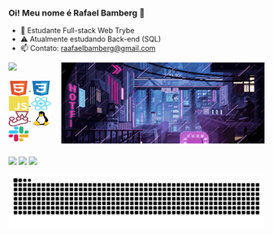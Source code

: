 ### Oi! Meu nome é Rafael Bamberg  👋
- 🌱 Estudante Full-stack Web Trybe
- ⚠️ Atualmente estudando Back-end (SQL)
- 📫 Contato: raafaelbamberg@gmail.com
 
 <div>
  <a href="https://github.com/RafaelBamberg">
  <img height="150em" src="https://github-readme-stats.vercel.app/api?username=RafaelBamberg&show_icons=true&theme=radical&include_all_commits=true&count_private=true"/>
   <img height="160" width="400" align="right" src="https://github.com/RafaelBamberg/bamberg-repo/blob/main/cyberpunk.gif" />
</div>
<div style="display: inline_block"><br>
  <img align="center" alt="Rafa-HTML" height="30" width="40" src="https://raw.githubusercontent.com/devicons/devicon/master/icons/html5/html5-original.svg">
  <img align="center" alt="Rafa-CSS" height="30" width="40" src="https://raw.githubusercontent.com/devicons/devicon/master/icons/css3/css3-original.svg">
  <img align="center" alt="Rafa-Js" height="30" width="40" src="https://raw.githubusercontent.com/devicons/devicon/master/icons/javascript/javascript-plain.svg">
  <img align="center" alt="Rafa-React" height="30" width="40" src="https://raw.githubusercontent.com/devicons/devicon/master/icons/react/react-original.svg">
  <img align="center" alt="Rafa-jest" height="30" width="40" src="https://raw.githubusercontent.com/devicons/devicon/master/icons/jest/jest-plain.svg">
  <img align="center" alt="Rafa-linux" height="30" width="40" src="https://raw.githubusercontent.com/devicons/devicon/master/icons/linux/linux-original.svg">
  <img align="center" alt="Rafa-slack" height="30" width="40" src="https://raw.githubusercontent.com/devicons/devicon/master/icons/slack/slack-original.svg">
</div>
  
  ##
 
<div> 
 <a href="https://discord.gg/bamberg#7167" target="_blank"><img src="https://img.shields.io/badge/Discord-7289DA?style=for-the-badge&logo=discord&logoColor=white" target="_blank"></a> 
  <a href = "mailto:raafaelbamberg@gmail.com"><img src="https://img.shields.io/badge/-Gmail-%23333?style=for-the-badge&logo=gmail&logoColor=white" target="_blank"></a>
  <a href="https://www.linkedin.com/in/rafael-bamberg-868539114" target="_blank"><img src="https://img.shields.io/badge/-LinkedIn-%230077B5?style=for-the-badge&logo=linkedin&logoColor=white" target="_blank"></a> 

  ![Snake animation](https://github.com/RafaelBamberg/RafaelBamberg/blob/output/github-contribution-grid-snake.svg)

    
          
            
    

          
    
    
  
 
</div>
